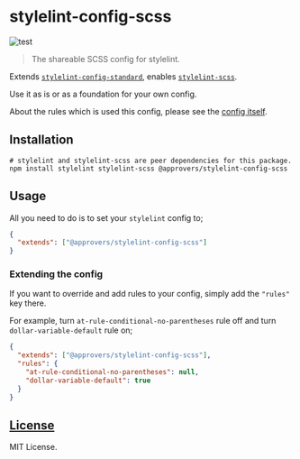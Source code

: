 # stylelint-config-scss

![test](https://github.com/approvers/stylelint-config-scss/workflows/test/badge.svg)

> The shareable SCSS config for stylelint.

Extends [`stylelint-config-standard`](https://github.com/stylelint/stylelint-config-standard), enables [`stylelint-scss`](https://github.com/kristerkari/stylelint-scss).

Use it as is or as a foundation for your own config.

About the rules which is used this config, please see the [config itself](https://github.com/approvers/stylelint-config-scss/blob/master/index.js).


## Installation

```shell script
# stylelint and stylelint-scss are peer dependencies for this package.
npm install stylelint stylelint-scss @approvers/stylelint-config-scss
```


## Usage

All you need to do is to set your `stylelint` config to;

```json
{
  "extends": ["@approvers/stylelint-config-scss"]
}
```


### Extending the config

If you want to override and add rules to your config, simply add the `"rules"` key there.

For example, turn `at-rule-conditional-no-parentheses` rule off and turn `dollar-variable-default` rule on;

```json
{
  "extends": ["@approvers/stylelint-config-scss"],
  "rules": {
    "at-rule-conditional-no-parentheses": null,
    "dollar-variable-default": true
  }
}
```


## [License](https://github.com/approvers/stylelint-config-scss/blob/master/LICENSE)

MIT License.
